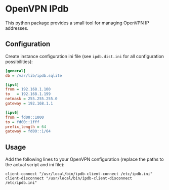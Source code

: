 # OpenVPN IPdb

This python package provides a small tool for managing OpenVPN IP addresses.


## Configuration

Create instance configuration ini file (see `ipdb.dist.ini` for all configuration possibilities):
```ini
[general]
db = /var/lib/ipdb.sqlite

[ipv4]
from = 192.168.1.100
to   = 192.168.1.199
netmask = 255.255.255.0
gateway = 192.168.1.1

[ipv6]
from = fd00::1000
to = fd00::1fff
prefix_length = 64
gateway = fd00::1/64
```


## Usage

Add the following lines to your OpenVPN configuration (replace the paths to the actual script and ini file):

```
client-connect "/usr/local/bin/ipdb-client-connect /etc/ipdb.ini"
client-disconnect "/usr/local/bin/ipdb-client-disconnect /etc/ipdb.ini"
```
